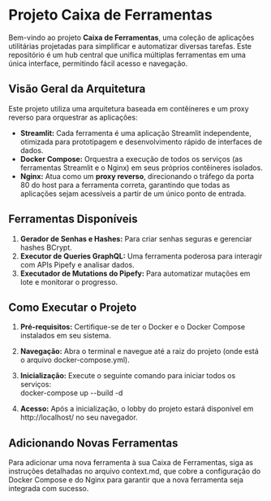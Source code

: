 # **Projeto Caixa de Ferramentas**

Bem-vindo ao projeto **Caixa de Ferramentas**, uma coleção de aplicações utilitárias projetadas para simplificar e automatizar diversas tarefas. Este repositório é um hub central que unifica múltiplas ferramentas em uma única interface, permitindo fácil acesso e navegação.

## **Visão Geral da Arquitetura**

Este projeto utiliza uma arquitetura baseada em contêineres e um proxy reverso para orquestrar as aplicações:

* **Streamlit:** Cada ferramenta é uma aplicação Streamlit independente, otimizada para prototipagem e desenvolvimento rápido de interfaces de dados.  
* **Docker Compose:** Orquestra a execução de todos os serviços (as ferramentas Streamlit e o Nginx) em seus próprios contêineres isolados.  
* **Nginx:** Atua como um **proxy reverso**, direcionando o tráfego da porta 80 do host para a ferramenta correta, garantindo que todas as aplicações sejam acessíveis a partir de um único ponto de entrada.

## **Ferramentas Disponíveis**

1. **Gerador de Senhas e Hashes:** Para criar senhas seguras e gerenciar hashes BCrypt.  
2. **Executor de Queries GraphQL:** Uma ferramenta poderosa para interagir com APIs Pipefy e analisar dados.  
3. **Executador de Mutations do Pipefy:** Para automatizar mutações em lote e monitorar o progresso.

## **Como Executar o Projeto**

1. **Pré-requisitos:** Certifique-se de ter o Docker e o Docker Compose instalados em seu sistema.  
2. **Navegação:** Abra o terminal e navegue até a raiz do projeto (onde está o arquivo docker-compose.yml).  
3. **Inicialização:** Execute o seguinte comando para iniciar todos os serviços:  
   docker-compose up \--build \-d

4. **Acesso:** Após a inicialização, o lobby do projeto estará disponível em http://localhost/ no seu navegador.

## **Adicionando Novas Ferramentas**

Para adicionar uma nova ferramenta à sua Caixa de Ferramentas, siga as instruções detalhadas no arquivo context.md, que cobre a configuração do Docker Compose e do Nginx para garantir que a nova ferramenta seja integrada com sucesso.
